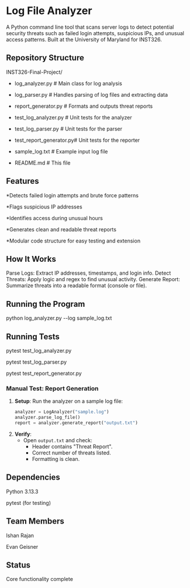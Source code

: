 # Log File Analyzer

A Python command line tool that scans server logs to detect potential security threats such as failed login attempts, suspicious IPs, and unusual access patterns. Built at the University of Maryland for INST326.

## Repository Structure

INST326-Final-Project/

* log_analyzer.py         # Main class for log analysis

* log_parser.py           # Handles parsing of log files and extracting data

* report_generator.py     # Formats and outputs threat reports

* test_log_analyzer.py    # Unit tests for the analyzer

* test_log_parser.py      # Unit tests for the parser

* test_report_generator.py# Unit tests for the reporter

* sample_log.txt          # Example input log file

* README.md               # This file

## Features

*Detects failed login attempts and brute force patterns

*Flags suspicious IP addresses

*Identifies access during unusual hours

*Generates clean and readable threat reports

*Modular code structure for easy testing and extension

## How It Works

Parse Logs: Extract IP addresses, timestamps, and login info.
Detect Threats: Apply logic and regex to find unusual activity.
Generate Report: Summarize threats into a readable format (console or file).

## Running the Program
python log_analyzer.py --log sample_log.txt

## Running Tests

pytest test_log_analyzer.py

pytest test_log_parser.py

pytest test_report_generator.py

### Manual Test: Report Generation
1. **Setup**: Run the analyzer on a sample log file:
   ```python
   analyzer = LogAnalyzer("sample.log")
   analyzer.parse_log_file()
   report = analyzer.generate_report("output.txt")
   ```
2. **Verify**:  
   - Open `output.txt` and check:  
     - Header contains "Threat Report".  
     - Correct number of threats listed.  
     - Formatting is clean.  

## Dependencies

Python 3.13.3

pytest (for testing)

## Team Members

Ishan Rajan

Evan Geisner

## Status

Core functionality complete

